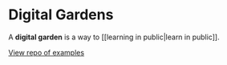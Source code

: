 # Digital Gardens

A **digital garden** is a way to [[learning in public|learn in public]].

[View repo of examples](https://github.com/MaggieAppleton/digital-gardeners)